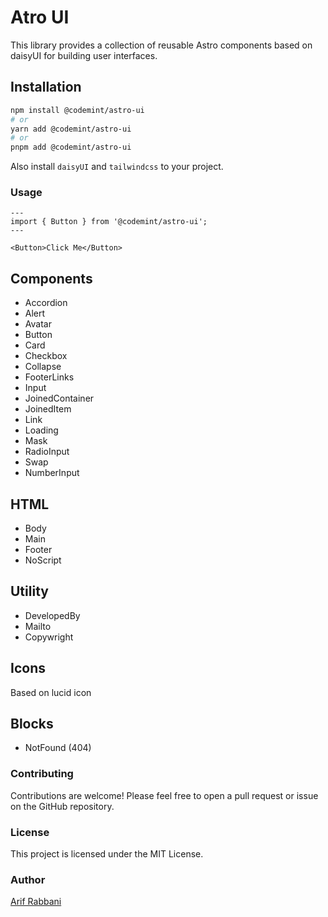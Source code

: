# Atro UI

This library provides a collection of reusable Astro components based on daisyUI for building user interfaces.

## Installation

```bash
npm install @codemint/astro-ui
# or
yarn add @codemint/astro-ui
# or
pnpm add @codemint/astro-ui
```

Also install `daisyUI` and `tailwindcss` to your project.

### Usage

```astro
---
import { Button } from '@codemint/astro-ui';
---

<Button>Click Me</Button>
```

## Components

- Accordion
- Alert
- Avatar
- Button
- Card
- Checkbox
- Collapse
- FooterLinks
- Input
- JoinedContainer
- JoinedItem
- Link
- Loading
- Mask
- RadioInput
- Swap
- NumberInput

## HTML

- Body
- Main
- Footer
- NoScript

## Utility

- DevelopedBy
- Mailto
- Copywright

## Icons

Based on lucid icon

## Blocks

- NotFound (404)

### Contributing

Contributions are welcome! Please feel free to open a pull request or issue on the GitHub repository.

### License

This project is licensed under the MIT License.

### Author

[Arif Rabbani](https://github.com/ArifRabbaniIn)
